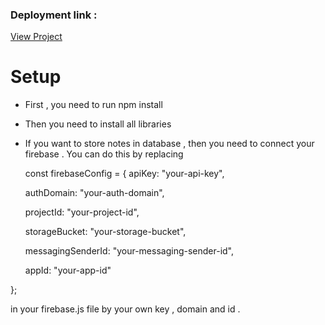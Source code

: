 ### Deployment link : 
<a href="https:[//example.com](https://delicate-conkies-e06c68.netlify.app/" target="_blank" rel="noopener noreferrer">View Project</a>


# Setup 

* First , you need to run npm install 
* Then you need to install all libraries
* If you want to store notes in database , then you need to connect your firebase . You can do this by replacing

  const firebaseConfig = {
    apiKey: "your-api-key",
  
    authDomain: "your-auth-domain",
  
    projectId: "your-project-id",
  
    storageBucket: "your-storage-bucket",
  
    messagingSenderId: "your-messaging-sender-id",
  
    appId: "your-app-id"

};

in your firebase.js file by your own key , domain and id .
